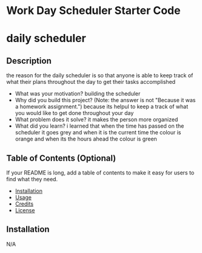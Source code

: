 # Work Day Scheduler Starter Code
# daily scheduler

## Description
the reason for the daily scheduler is so that anyone is able to keep track of what their plans throughout the day to get their tasks accomplished


- What was your motivation?
building the scheduler 
- Why did you build this project? (Note: the answer is not "Because it was a homework assignment.")
because its helpul to keep a track of what you would like to get done throughout your day 
- What problem does it solve?
it makes the person more organized 
- What did you learn?
i learned that when the time has passed on the  scheduler it goes grey and when it is the current time the colour is orange and when its the hours ahead the colour is green


## Table of Contents (Optional)

If your README is long, add a table of contents to make it easy for users to find what they need.

- [Installation](#installation)
- [Usage](#usage)
- [Credits](#credits)
- [License](#license)

## Installation
N/A

#
